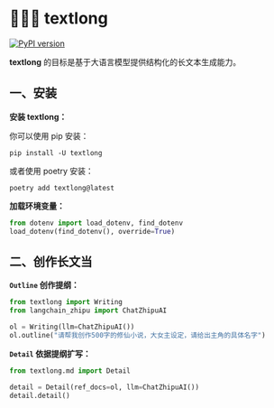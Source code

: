 # 🦜🦜🦜 textlong

[![PyPI version](https://img.shields.io/pypi/v/textlong.svg)](https://pypi.org/project/textlong/)

**textlong** 的目标是基于大语言模型提供结构化的长文本生成能力。

## 一、安装

**安装 textlong：**

你可以使用 pip 安装：

```
pip install -U textlong
```

或者使用 poetry 安装：

```
poetry add textlong@latest
```

**加载环境变量：**

```python
from dotenv import load_dotenv, find_dotenv
load_dotenv(find_dotenv(), override=True)
```

## 二、创作长文当

**`Outline` 创作提纲：**

```python
from textlong import Writing
from langchain_zhipu import ChatZhipuAI

ol = Writing(llm=ChatZhipuAI())
ol.outline("请帮我创作500字的修仙小说，大女主设定，请给出主角的具体名字")
```

**`Detail` 依据提纲扩写：**

```python
from textlong.md import Detail

detail = Detail(ref_docs=ol, llm=ChatZhipuAI())
detail.detail()
```
